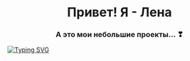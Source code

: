 
<h1 align="center"> Привет! Я - Лена </h1>
<h3 align="center"> А это мои небольшие проекты... ❣</h3>

<a href="https://git.io/typing-svg"><img src="https://readme-typing-svg.herokuapp.com?font=Fira+Code&pause=1000&color=000000&width=435&lines=%D0%9D%D0%B0%D0%B4%D0%B5%D1%8E%D1%81%D1%8C%2C+%D1%87%D1%82%D0%BE+%D0%B1%D1%83%D0%B4%D0%B5%D1%82+%D0%B8%D0%BD%D1%82%D0%B5%D1%80%D0%B5%D1%81%D0%BD%D0%BE.." alt="Typing SVG" /></a>
